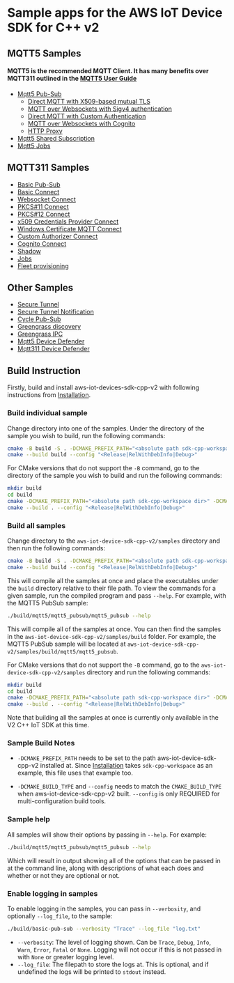 # Sample apps for the AWS IoT Device SDK for C++ v2

## MQTT5 Samples
#### MQTT5 is the recommended MQTT Client. It has many benefits over MQTT311 outlined in the [MQTT5 User Guide](../documents/MQTT5_Userguide.md)
* [Mqtt5 Pub-Sub](./mqtt5/mqtt5_pubsub/README.md)
    + [Direct MQTT with X509-based mutual TLS](./mqtt5/mqtt5_pubsub/README.md#direct-mqtt-with-x509-based-mutual-tls)
    + [MQTT over Websockets with Sigv4 authentication](./mqtt5/mqtt5_pubsub/README.md#mqtt-over-websockets-with-sigv4-authentication)
    + [Direct MQTT with Custom Authentication](./mqtt5/mqtt5_pubsub/README.md#direct-mqtt-with-custom-authentication)
    + [MQTT over Websockets with Cognito](./mqtt5/mqtt5_pubsub/README.md#mqtt-over-websockets-with-cognito)
    + [HTTP Proxy](./mqtt5/mqtt5_pubsub/README.md#http-proxy)
* [Mqtt5 Shared Subscription](./mqtt5/mqtt5_shared_subscription/README.md)
* [Mqtt5 Jobs](./jobs/mqtt5_job_execution/README.md)
## MQTT311 Samples
* [Basic Pub-Sub](./pub_sub/basic_pub_sub/README.md)
* [Basic Connect](./mqtt/basic_connect/README.md)
* [Websocket Connect](./mqtt/websocket_connect/README.md)
* [PKCS#11 Connect](./mqtt/pkcs11_connect/README.md)
* [PKCS#12 Connect](./mqtt/pkcs12_connect/README.md)
* [x509 Credentials Provider Connect](./mqtt/x509_credentials_provider_connect/README.md)
* [Windows Certificate MQTT Connect](./mqtt/windows_cert_connect/README.md)
* [Custom Authorizer Connect](./mqtt/custom_authorizer_connect/README.md)
* [Cognito Connect](./mqtt/cognito_connect/README.md)
* [Shadow](./shadow/shadow_sync/README.md)
* [Jobs](./jobs/job_execution/README.md)
* [Fleet provisioning](./fleet_provisioning/fleet_provisioning/README.md)
## Other Samples
* [Secure Tunnel](./secure_tunneling/secure_tunnel/README.md)
* [Secure Tunnel Notification](./secure_tunneling/tunnel_notification/README.md)
* [Cycle Pub-Sub](./pub_sub/cycle_pub_sub/README.md)
* [Greengrass discovery](./greengrass/basic_discovery/README.md)
* [Greengrass IPC](./greengrass/ipc/README.md)
* [Mqtt5 Device Defender](./device_defender/mqtt5_basic_report/README.md)
* [Mqtt311 Device Defender](./device_defender/basic_report/README.md)

## Build Instruction

Firstly, build and install aws-iot-devices-sdk-cpp-v2 with following instructions from [Installation](../README.md#Installation).

### Build individual sample

Change directory into one of the samples. Under the directory of the sample you wish to build, run the following commands:

``` sh
cmake -B build -S . -DCMAKE_PREFIX_PATH="<absolute path sdk-cpp-workspace dir>" -DCMAKE_BUILD_TYPE="<Release|RelWithDebInfo|Debug>" .
cmake --build build --config "<Release|RelWithDebInfo|Debug>"
```

For CMake versions that do not support the `-B` command, go to the directory of the sample you wish to build and run the following commands:

``` sh
mkdir build
cd build
cmake -DCMAKE_PREFIX_PATH="<absolute path sdk-cpp-workspace dir>" -DCMAKE_BUILD_TYPE="<Release|RelWithDebInfo|Debug>" ..
cmake --build . --config "<Release|RelWithDebInfo|Debug>"
```

### Build all samples

Change directory to the `aws-iot-device-sdk-cpp-v2/samples` directory and then run the following commands:

```sh
cmake -B build -S . -DCMAKE_PREFIX_PATH="<absolute path sdk-cpp-workspace dir>" -DCMAKE_BUILD_TYPE="<Release|RelWithDebInfo|Debug>"
cmake --build build --config "<Release|RelWithDebInfo|Debug>"
```

This will compile all the samples at once and place the executables under the `build` directory relative to their file path. To view the commands for a given sample, run the compiled program and pass `--help`. For example, with the MQTT5 PubSub sample:

```sh
./build/mqtt5/mqtt5_pubsub/mqtt5_pubsub --help
```

This will compile all of the samples at once. You can then find the samples in the `aws-iot-device-sdk-cpp-v2/samples/build` folder. For example, the MQTT5 PubSub sample will be located at `aws-iot-device-sdk-cpp-v2/samples/build/mqtt5/mqtt5_pubsub`.

For CMake versions that do not support the `-B` command, go to the `aws-iot-device-sdk-cpp-v2/samples` directory and run the following commands:

``` sh
mkdir build
cd build
cmake -DCMAKE_PREFIX_PATH="<absolute path sdk-cpp-workspace dir>" -DCMAKE_BUILD_TYPE="<Release|RelWithDebInfo|Debug>" ..
cmake --build . --config "<Release|RelWithDebInfo|Debug>"
```

Note that building all the samples at once is currently only available in the V2 C++ IoT SDK at this time.

### Sample Build Notes

* `-DCMAKE_PREFIX_PATH` needs to be set to the path aws-iot-device-sdk-cpp-v2 installed at. Since [Installation](../README.md#Installation) takes `sdk-cpp-workspace` as an example, this file uses that example too.

* `-DCMAKE_BUILD_TYPE` and `--config` needs to match the `CMAKE_BUILD_TYPE` when aws-iot-device-sdk-cpp-v2 built. `--config` is only REQUIRED for multi-configuration build tools.

### Sample help

All samples will show their options by passing in `--help`. For example:

```sh
./build/mqtt5/mqtt5_pubsub/mqtt5_pubsub --help
```

Which will result in output showing all of the options that can be passed in at the command line, along with descriptions of what each does and whether or not they are optional or not.

### Enable logging in samples

To enable logging in the samples, you can pass in `--verbosity`, and optionally `--log_file`, to the sample:

```sh
./build/basic-pub-sub --verbosity "Trace" --log_file "log.txt"
```

* `--verbosity`: The level of logging shown. Can be `Trace`, `Debug`, `Info`, `Warn`, `Error`, `Fatal` or `None`. Logging will not occur if this is not passed in with `None` or greater logging level.
* `--log_file`: The filepath to store the logs at. This is optional, and if undefined the logs will be printed to `stdout` instead.
